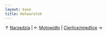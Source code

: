 ```yaml
---
layout: base
title: Kołowrotek
---
```

↑ [Narzędzia](/narzedzia/) | ← [Motowidło](/narzedzia/motowidlo/) | [Cierlice/międlice](/narzedzia/cierlice-miedlice/) →